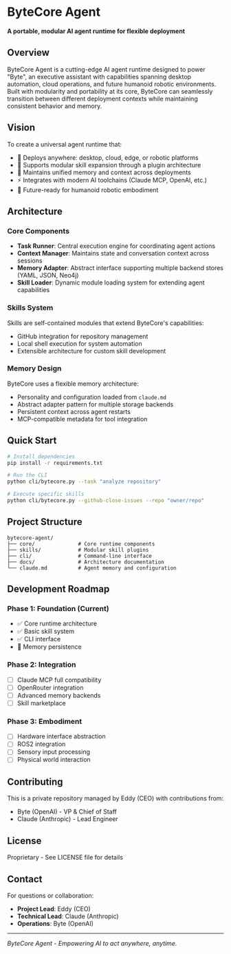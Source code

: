 # ByteCore Agent

**A portable, modular AI agent runtime for flexible deployment**

## Overview

ByteCore Agent is a cutting-edge AI agent runtime designed to power "Byte", an executive assistant with capabilities spanning desktop automation, cloud operations, and future humanoid robotic environments. Built with modularity and portability at its core, ByteCore can seamlessly transition between different deployment contexts while maintaining consistent behavior and memory.

## Vision

To create a universal agent runtime that:
- 🚀 Deploys anywhere: desktop, cloud, edge, or robotic platforms
- 🧩 Supports modular skill expansion through a plugin architecture
- 🧠 Maintains unified memory and context across deployments
- ⚡ Integrates with modern AI toolchains (Claude MCP, OpenAI, etc.)
- 🤖 Future-ready for humanoid robotic embodiment

## Architecture

### Core Components

- **Task Runner**: Central execution engine for coordinating agent actions
- **Context Manager**: Maintains state and conversation context across sessions
- **Memory Adapter**: Abstract interface supporting multiple backend stores (YAML, JSON, Neo4j)
- **Skill Loader**: Dynamic module loading system for extending agent capabilities

### Skills System

Skills are self-contained modules that extend ByteCore's capabilities:
- GitHub integration for repository management
- Local shell execution for system automation
- Extensible architecture for custom skill development

### Memory Design

ByteCore uses a flexible memory architecture:
- Personality and configuration loaded from `claude.md`
- Abstract adapter pattern for multiple storage backends
- Persistent context across agent restarts
- MCP-compatible metadata for tool integration

## Quick Start

```bash
# Install dependencies
pip install -r requirements.txt

# Run the CLI
python cli/bytecore.py --task "analyze repository"

# Execute specific skills
python cli/bytecore.py --github-close-issues --repo "owner/repo"
```

## Project Structure

```
bytecore-agent/
├── core/              # Core runtime components
├── skills/            # Modular skill plugins
├── cli/               # Command-line interface
├── docs/              # Architecture documentation
└── claude.md          # Agent memory and configuration
```

## Development Roadmap

### Phase 1: Foundation (Current)
- ✅ Core runtime architecture
- ✅ Basic skill system
- ✅ CLI interface
- 🔄 Memory persistence

### Phase 2: Integration
- [ ] Claude MCP full compatibility
- [ ] OpenRouter integration
- [ ] Advanced memory backends
- [ ] Skill marketplace

### Phase 3: Embodiment
- [ ] Hardware interface abstraction
- [ ] ROS2 integration
- [ ] Sensory input processing
- [ ] Physical world interaction

## Contributing

This is a private repository managed by Eddy (CEO) with contributions from:
- Byte (OpenAI) - VP & Chief of Staff
- Claude (Anthropic) - Lead Engineer

## License

Proprietary - See LICENSE file for details

## Contact

For questions or collaboration:
- **Project Lead**: Eddy (CEO)
- **Technical Lead**: Claude (Anthropic)
- **Operations**: Byte (OpenAI)

---

*ByteCore Agent - Empowering AI to act anywhere, anytime.*
